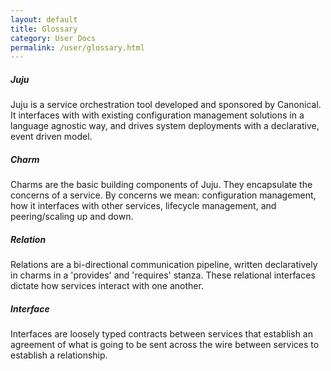 ```yaml
---
layout: default
title: Glossary
category: User Docs
permalink: /user/glossary.html
---
```


##### Juju
Juju is a service orchestration tool developed and sponsored by Canonical. It
interfaces with with existing configuration management solutions in a language
agnostic way, and drives system deployments with a declarative, event driven
model.


##### Charm
Charms are the basic building components of Juju. They encapsulate the concerns
of a service. By concerns we mean: configuration management, how it interfaces
with other services, lifecycle management, and peering/scaling up and down.


##### Relation
Relations are a bi-directional communication pipeline, written declaratively in
charms in a 'provides' and 'requires' stanza. These relational interfaces
dictate how services interact with one another.

##### Interface

Interfaces are loosely typed contracts between services that establish an
agreement of what is going to be sent across the wire between services to
establish a relationship.

